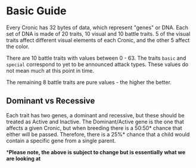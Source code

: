 # Basic Guide
Every Cronic has 32 bytes of data, which represent "genes" or DNA. Each set of DNA is made of 20 traits, 10 visual and 10 battle traits. 5 of the visual traits affect different visual elements of each Cronic, and the other 5 affect the color.

There are 10 battle traits with values between 0 - 63. The traits `basic` and `special` correspond to yet to be announced attack types. These values do not mean much at this point in time.

The remaining 8 battle traits are pure values - the higher the better.

## Dominant vs Recessive

Each trait has two genes, a dominant and recessive, but these should be treated as Active and Inactive. The Dominant/Active gene is the one that affects a given Cronic, but when breeding there is a 50:50* chance that either will be passed. Therefore, there is a 25%* chance that a child would contain a specific gene from a single parent.

***Please note, the above is subject to change but is essentially what we are looking at**

